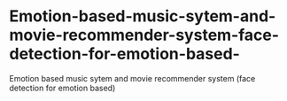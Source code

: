 # Emotion-based-music-sytem-and-movie-recommender-system-face-detection-for-emotion-based-
Emotion based music sytem and movie recommender system (face detection for emotion based)
